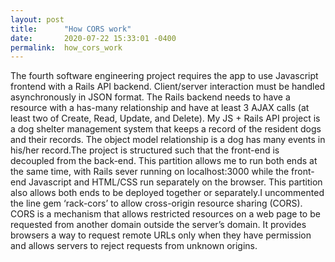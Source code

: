 ```yaml
---
layout: post
title:      "How CORS work"
date:       2020-07-22 15:33:01 -0400
permalink:  how_cors_work
---
```



The fourth software engineering project requires the app to use Javascript frontend with a Rails API backend. Client/server interaction must be handled asynchronously in JSON format. The Rails backend needs to have a resource with a has-many relationship and have at least 3 AJAX calls (at least two of Create, Read, Update, and Delete).
My JS + Rails API project is a dog shelter management system that keeps a record of the resident dogs and their records. The object model relationship is a dog has many events in his/her record.The project is structured such that the front-end is decoupled from the back-end. This partition allows me to run both ends at the same time, with Rails sever running on localhost:3000 while the front-end Javascript and HTML/CSS run separately on the browser. This partition also allows both ends to be deployed together or separately.I uncommented the line gem ‘rack-cors’ to allow cross-origin resource sharing (CORS). CORS is a mechanism that allows restricted resources on a web page to be requested from another domain outside the server’s domain. It provides browsers a way to request remote URLs only when they have permission and allows servers to reject requests from unknown origins.
